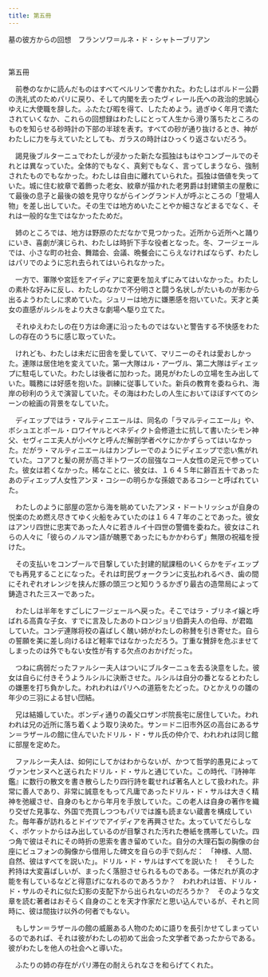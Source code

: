 ```yaml
---
title: 第五冊
---
```


<p class="top">墓の彼方からの回想　フランソワ＝ルネ・ド・シャトーブリアン</p>
&nbsp;

<p class="sec">第五冊</p>

[]()

　前巻[](#第四冊)のなかに読んだものはすべてベルリンで書かれた。わたしはボルドー公爵の洗礼式のためパリに戻り、そして内閣を去ったヴィレール氏への政治的忠誠心ゆえに大使職を辞した。ふたたび暇を得て、したためよう。過ぎゆく年月で満たされていくなか、これらの回想録はわたしにとって人生から滑り落ちたところのもの[](#埃)を知らせる砂時計の下部の半球を表す。すべての砂が通り抜けるとき、神がわたしに力を与えていたとしても、ガラスの時計はひっくり返さないだろう。

　謁見後ブルターニュでわたしが浸かった新たな孤独はもはやコンブールでのそれとは異なっていた。全体的でもなく、真剣でもなく、言ってしまうなら、強制されたものでもなかった。わたしは自由に離れていられた。孤独は価値を失っていた。城に住む紋章で着飾った老女、紋章が描かれた老男爵は封建領主の屋敷にて最後の息子と最後の娘を見守りながらイングランド人が呼ぶところの「登場人物」を差し出していた。その生では地方めいたことやか細さなどまるでなく、それは一般的な生ではなかったためだ。

　姉のところでは、地方は野原のただなかで見つかった。近所から近所へと踊りにいき、喜劇が演じられ、わたしは時折下手な役者となった。冬、フージェールでは、小さな町の社会、舞踏会、会議、晩餐会にこらえなければならず、わたしはパリでのように忘れ去られてはいられなかった。

　一方で、軍隊や宮廷をアイディアに変更を加えずにみてはいなかった。わたしの素朴な好みに反し、わたしのなかで不分明さと闘う名状しがたいものが影から出るようわたしに求めていた。ジュリーは地方に嫌悪感を抱いていた。天才と美女の直感がルシルをより大きな劇場へ駆り立てた。

　それゆえわたしの在り方は命運に沿ったものではないと警告する不快感をわたしの存在のうちに感じ取っていた。

　けれども、わたしは未だに田舎を愛していて、マリニーのそれは愛おしかった。連隊は居住地を変えていた。第一大隊はル・アーヴル、第二大隊はディエップに駐屯していた。わたしは後者に加わった。謁見がわたしの立場を生み出していた。職務には好感を抱いた。訓練に従事していた。新兵の教育を委ねられ、海岸の砂利のうえで演習していた。その海はわたしの人生においてほぼすべてのシーンの絵画の背景をなしていた。

　ディエップではラ・マルティニエールは、同名の「ラマルティニエール」や、ボシュエとポール・ロワイヤルとベネディクト会修道士に抗して書いたシモン神父、セヴィニエ夫人が小ペケと呼んだ解剖学者ペケにかかずらってはいなかった。だがラ・マルティニエールはカンブレーでのようにディエップで恋い焦がれていた。コアフと髪の房が高さ半トワーズの屈強なコー人女性の足元で参っていた。彼女は若くなかった。稀なことに、彼女は、１６４５年に齢百五十であったあのディエップ人女性アンヌ・コシーの明らかな孫娘であるコシーと呼ばれていた。

　わたしのように部屋の窓から海を眺めていたアンヌ・ドートリッシュが自身の悦楽のため燃え尽きてゆく火船をみていたのは１６４７年のことであった。彼女はアンリ四世に忠実であった人々に若きルイ十四世の警備を委ねた。彼女はこれらの人々に「彼らのノルマン語が醜悪であったにもかかわらず」無限の祝福を授けた。

　その支払いをコンブールで目撃していた封建的賦課租のいくらかをディエップでも再見することになった。それは町民ヴォークランに支払われるべき、歯の間にそれぞれオレンジを挟んだ豚の頭三つと知りうるかぎり最古の造幣局によって鋳造された三スーであった。

　わたしは半年をすごしにフージェールへ戻った。そこではラ・ブリネイ嬢と呼ばれる高貴な子女、すでに言及したあのトロンジョリ伯爵夫人の伯母、が君臨していた。コンデ連隊将校の喜ばしく醜い姉がわたしの称賛を引き寄せた。自らの誓願を美に差し向けるほど軽率ではなかっただろう。丁重な賛辞を危ぶませてしまったのは外でもない女性が有する欠点のおかげだった。

　つねに病弱だったファルシー夫人はついにブルターニュを去る決意をした。彼女は自らに付きそうようルシルに決断させた。ルシルは自分の番となるとわたしの嫌悪を打ち負かした。われわれはパリへの道筋をたどった。ひとかえりの雛の年少の三羽による甘い団結。

　兄は結婚していた。ボンディ通りの義父ロザンボ院長宅に居住していた。われわれは兄の近所に落ち着くよう取り決めた。サン＝ドニ旧市外区の高台にあるサン＝ラザールの館に住んでいたドリル・ド・サル氏の仲介で、われわれは同じ館に部屋を定めた。

[]()

　ファルシー夫人は、如何にしてかはわからないが、かつて哲学的愚見によってヴァンセンヌへと送られたドリル・ド・サルと通じていた。この時代、『詩神年鑑』に数行の散文を書き散らしたり四行詩を載せれば[](#重要な)著名人として扱われた。非常に善人であり、非常に誠意をもって凡庸であったドリル・ド・サルは大きく精神を弛緩させ、自身のもとから年月を手放していた。この老人は自身の著作を織り交ぜた見事な、外国で売買しつつもパリでは誰も読まない蔵書を構成していた。毎年春が訪れるとドイツでアイディアを再興させた。太っていてだらしなく、ポケットからはみ出しているのが目撃された汚れた巻紙を携帯していた。四つ角で彼はそれにその時折の思索を書き留めていた。自分の大理石製の胸像の台座にビュフォンの胸像から借用した碑文を自らの手で刻んだ：　「神様、人間、自然、彼はすべてを説いた」。ドリル・ド・サルはすべてを説いた！　そうした矜持は大変喜ばしいが、まったく落胆させられるものである。一体だれが真の才能を有しているなどと得意げになれるのであろうか？　われわれは皆、ドリル・ド・サルのそれに似た幻影の支配下から出られないのだろうか？　そのような文章を読む著者はおそらく自身のことを天才作家だと思い込んでいるが、それと同時に、彼は間抜け以外の何者でもない。

　もしサン＝ラザールの館の威厳ある人物のために語りを長引かせてしまっているのであれば、それは彼がわたしの初めて出会った文学者であったからである。彼がわたしを他人の社会へと導いた。

　ふたりの姉の存在がパリ滞在の耐えられなさを和らげてくれた。
